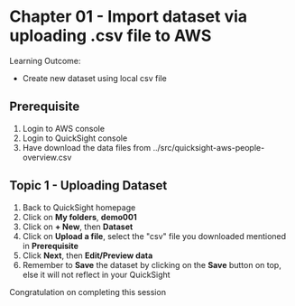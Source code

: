 # Chapter 01 - Import dataset via uploading .csv file to AWS
Learning Outcome:
- Create new dataset using local csv file

## Prerequisite
1. Login to AWS console
1. Login to QuickSight console
1. Have download the data files from ../src/quicksight-aws-people-overview.csv

## Topic 1 - Uploading Dataset
1. Back to QuickSight homepage
1. Click on **My folders**, **demo001**
1. Click on **+ New**, then **Dataset**
1. Click on **Upload a file**, select the "csv" file you downloaded mentioned in **Prerequisite**
1. Click **Next**, then **Edit/Preview data**
1. Remember to **Save** the dataset by clicking on the **Save** button on top, else it will not reflect in your QuickSight

Congratulation on completing this session
